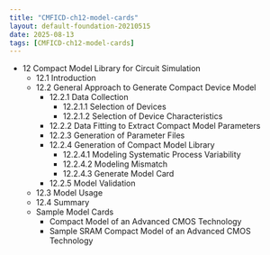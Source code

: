 ```yaml
---
title: "CMFICD-ch12-model-cards"
layout: default-foundation-20210515
date: 2025-08-13
tags: [CMFICD-ch12-model-cards]
---
```


- 12 Compact Model Library for Circuit Simulation  
  - 12.1 Introduction  
  - 12.2 General Approach to Generate Compact Device Model  
    - 12.2.1 Data Collection  
      - 12.2.1.1 Selection of Devices  
      - 12.2.1.2 Selection of Device Characteristics  
    - 12.2.2 Data Fitting to Extract Compact Model Parameters  
    - 12.2.3 Generation of Parameter Files  
    - 12.2.4 Generation of Compact Model Library  
      - 12.2.4.1 Modeling Systematic Process Variability  
      - 12.2.4.2 Modeling Mismatch  
      - 12.2.4.3 Generate Model Card  
    - 12.2.5 Model Validation  
  - 12.3 Model Usage  
  - 12.4 Summary  
  - Sample Model Cards  
    - Compact Model of an Advanced CMOS Technology  
    - Sample SRAM Compact Model of an Advanced CMOS Technology
